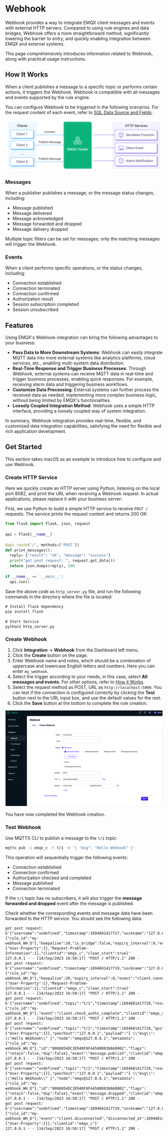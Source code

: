 # Webhook

Webhook provides a way to integrate EMQX client messages and events with external HTTP servers. Compared to using rule engines and data bridges, Webhook offers a more straightforward method, significantly lowering the barrier to entry, and quickly enabling integration between EMQX and external systems.

This page comprehensively introduces information related to Webhook, along with practical usage instructions.

## How It Works

When a client publishes a message to a specific topic or performs certain actions, it triggers the Webhook. Webhook is compatible with all messages and events supported by the rule engine.

You can configure Webhook to be triggered in the following scenarios. For the request content of each event, refer to [SQL Data Source and Fields](./rule-sql-events-and-fields.md).

![EMQX Webhook 集成](./assets/emqx-integration-http.jpg)

### Messages

When a publisher publishes a message, or the message status changes, including:

- Message published
- Message delivered
- Message acknowledged
- Message forwarded and dropped
- Message delivery dropped

Multiple topic filters can be set for messages; only the matching messages will trigger the Webhook.

### Events

When a client performs specific operations, or the status changes, including:

- Connection established
- Connection terminated
- Connection confirmed
- Authorization result
- Session subscription completed
- Session unsubscribed

## Features

Using EMQX's Webhook integration can bring the following advantages to your business:

- **Pass Data to More Downstream Systems**: Webhook can easily integrate MQTT data into more external systems like analytics platforms, cloud services, etc., enabling multi-system data distribution.
- **Real-Time Response and Trigger Business Processes**: Through Webhook, external systems can receive MQTT data in real-time and trigger business processes, enabling quick responses. For example, receiving alarm data and triggering business workflows.
- **Customize Data Processing**: External systems can further process the received data as needed, implementing more complex business logic, without being limited by EMQX's functionalities.
- **Loosely Coupled Integration Method**: Webhook uses a simple HTTP interface, providing a loosely coupled way of system integration.

In summary, Webhook integration provides real-time, flexible, and customized data integration capabilities, satisfying the need for flexible and rich application development.

## Get Started

This section takes macOS as an example to introduce how to configure and use Webhook.

### Create HTTP Service

Here we quickly create an HTTP server using Python, listening on the local port 8082, and print the URL when receiving a Webhook request. In actual applications, please replace it with your business server:

First, we use Python to build a simple HTTP service to receive `POST /` requests. The service prints the request content and returns 200 OK:

```python
from flask import Flask, json, request

api = Flask(__name__)

@api.route('/', methods=['POST'])
def print_messages():
  reply= {"result": "ok", "message": "success"}
  print("got post request: ", request.get_data())
  return json.dumps(reply), 200

if __name__ == '__main__':
  api.run()
```

Save the above code as `http_server.py` file, and run the following commands in the directory where the file is located:

```shell
# Install flask dependency
pip install flask

# Start Service
python3 http_server.py
```

### Create Webhook

1. Click **Integration** -> **Webhook** from the Dashboard left menu.
2. Click the **Create** button on the page.
3. Enter Webhook name and notes, which should be a combination of uppercase and lowercase English letters and numbers. Here you can enter `my_webhook`.
4. Select the trigger according to your needs, in this case, select **All messages and events**. For other options, refer to [How it Works](#how-it-works).
5. Select the request method as POST, URL as `http://localhost:5000`. You can test if the connection is configured correctly by clicking the **Test** button next to the URL input box, and use the default values for the rest.
6. Click the **Save** button at the bottom to complete the rule creation.

![EMQX Webhook](./assets/webhook.png)

You have now completed the Webhook creation.

### Test Webhook

Use MQTTX CLI to publish a message to the `t/1` topic:

```bash
mqttx pub -i emqx_c -t t/1 -m '{ "msg": "Hello Webhook" }'
```

This operation will sequentially trigger the following events:

- Connection established
- Connection confirmed
- Authorization checked and completed
- Message published
- Connection terminated

If the `t/1` topic has no subscribers, it will also trigger the **message forwarded and dropped** event after the message is published.

Check whether the corresponding events and message data have been forwarded to the HTTP service. You should see the following data:

```shell
got post request:  b'{"username":"undefined","timestamp":1694681417717,"sockname":"127.0.0.1:1883","receive_maximum":32,"proto_ver":5,"proto_name":"MQTT","peername":"127.0.0.1:61003","node":"emqx@127.0.0.1","mountpoint":"undefined","metadata":{"rule_id":"my-webhook_WH_D"},"keepalive":30,"is_bridge":false,"expiry_interval":0,"event":"client.connected","connected_at":1694681417714,"conn_props":{"User-Property":{},"Request-Problem-Information":1},"clientid":"emqx_c","clean_start":true}'
127.0.0.1 - - [14/Sep/2023 16:50:17] "POST / HTTP/1.1" 200 -
got post request:  b'{"username":"undefined","timestamp":1694681417719,"sockname":"127.0.0.1:1883","reason_code":"success","proto_ver":5,"proto_name":"MQTT","peername":"127.0.0.1:61003","node":"emqx@127.0.0.1","metadata":{"rule_id":"my-webhook_WH_D"},"keepalive":30,"expiry_interval":0,"event":"client.connack","conn_props":{"User-Property":{},"Request-Problem-Information":1},"clientid":"emqx_c","clean_start":true}'
127.0.0.1 - - [14/Sep/2023 16:50:17] "POST / HTTP/1.1" 200 -
got post request:  b'{"username":"undefined","topic":"t/1","timestamp":1694681417728,"result":"allow","peerhost":"127.0.0.1","node":"emqx@127.0.0.1","metadata":{"rule_id":"my-webhook_WH_D"},"event":"client.check_authz_complete","clientid":"emqx_c","authz_source":"file","action":"publish"}'
127.0.0.1 - - [14/Sep/2023 16:50:17] "POST / HTTP/1.1" 200 -
got post request:  b'{"username":"undefined","topic":"t/1","timestamp":1694681417728,"qos":0,"publish_received_at":1694681417728,"pub_props":{"User-Property":{}},"peerhost":"127.0.0.1","payload":"{ \\"msg\\": \\"Hello Webhook\\" }","node":"emqx@127.0.0.1","metadata":{"rule_id":"my-webhook_WH_D"},"id":"0006054DC3E940F8F445000038A60002","flags":{"retain":false,"dup":false},"event":"message.publish","clientid":"emqx_c"}'
127.0.0.1 - - [14/Sep/2023 16:50:17] "POST / HTTP/1.1" 200 -
got post request:  b'{"username":"undefined","topic":"t/1","timestamp":1694681417729,"reason":"no_subscribers","qos":0,"publish_received_at":1694681417728,"pub_props":{"User-Property":{}},"peerhost":"127.0.0.1","payload":"{ \\"msg\\": \\"Hello Webhook\\" }","node":"emqx@127.0.0.1","metadata":{"rule_id":"my-webhook_WH_D"},"id":"0006054DC3E940F8F445000038A60002","flags":{"retain":false,"dup":false},"event":"message.dropped","clientid":"emqx_c"}'
127.0.0.1 - - [14/Sep/2023 16:50:17] "POST / HTTP/1.1" 200 -
got post request:  b'{"username":"undefined","timestamp":1694681417729,"sockname":"127.0.0.1:1883","reason":"normal","proto_ver":5,"proto_name":"MQTT","peername":"127.0.0.1:61003","node":"emqx@127.0.0.1","metadata":{"rule_id":"my-webhook_WH_D"},"event":"client.disconnected","disconnected_at":1694681417729,"disconn_props":{"User-Property":{}},"clientid":"emqx_c"}'
127.0.0.1 - - [14/Sep/2023 16:50:17] "POST / HTTP/1.1" 200 -
```

